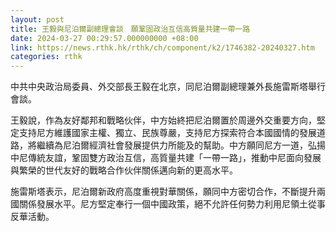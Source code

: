 ```yaml
---
layout: post
title: 王毅與尼泊爾副總理會談　願鞏固政治互信高質量共建一帶一路
date: 2024-03-27 00:29:57.000000000 +08:00
link: https://news.rthk.hk/rthk/ch/component/k2/1746382-20240327.htm
categories: rthk
---
```


中共中央政治局委員、外交部長王毅在北京，同尼泊爾副總理兼外長施雷斯塔舉行會談。

王毅說，作為友好鄰邦和戰略伙伴，中方始終把尼泊爾置於周邊外交重要方向，堅定支持尼方維護國家主權、獨立、民族尊嚴，支持尼方探索符合本國國情的發展道路，將繼續為尼泊爾經濟社會發展提供力所能及的幫助。中方願同尼方一道，弘揚中尼傳統友誼，鞏固雙方政治互信，高質量共建「一帶一路」，推動中尼面向發展與繁榮的世代友好的戰略合作伙伴關係邁向新的更高水平。

施雷斯塔表示，尼泊爾新政府高度重視對華關係，願同中方密切合作，不斷提升兩國關係發展水平。尼方堅定奉行一個中國政策，絕不允許任何勢力利用尼領土從事反華活動。
